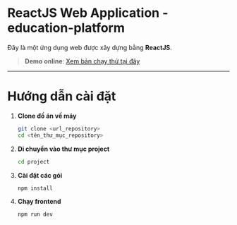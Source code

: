# ReactJS Web Application - education-platform

Đây là một ứng dụng web được xây dựng bằng **ReactJS**.

> **Demo online**: [Xem bản chạy thử tại đây](https://education-platform-kappa-gilt.vercel.app/)

---
# Hướng dẫn cài đặt
1. **Clone đồ án về máy**
   ```bash
   git clone <url_repository>
   cd <tên_thư_mục_repository>
   ```
2. **Di chuyển vào thư mục project**
   ```bash
   cd project
   ```
3. **Cài đặt các gói**
   ```bash
   npm install
   ```

4. **Chạy frontend**
   ```bash
   npm run dev
   ```

